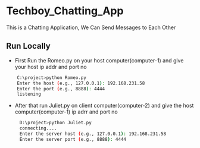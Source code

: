 
# Techboy_Chatting_App

This is a Chatting Application, We Can Send Messages to Each Other




## Run Locally

- First Run the Romeo.py on your host computer(computer-1) and give your host ip addr and port no

```bash
    C:\project>python Romeo.py
  	Enter the host (e.g., 127.0.0.1): 192.168.231.58
  	Enter the port (e.g., 8888): 4444
  	listening
```

- After that run Juliet.py on client computer(computer-2) and give the host computer(computer-1) ip adrr and port no

```bash
     D:\project>python Juliet.py
 	 connecting....
 	 Enter the server host (e.g., 127.0.0.1): 192.168.231.58
 	 Enter the server port (e.g., 8888): 4444

